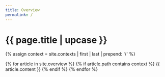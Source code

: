 ```yaml
---
title: Overview
permalink: /
---
```


<h1 class="primary">{{ page.title | upcase }}</h1>

{% assign context = site.contexts | first | last | prepend: '/' %}

{% for article in site.overview %}
{% if article.path contains context %}
{{ article.content }}
{% endif %}
{% endfor %}
